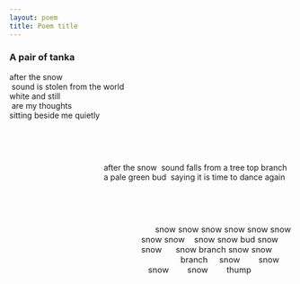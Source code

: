 ```yaml
---
layout: poem
title: Poem title
---
```


### A pair of tanka

after the snow  
&nbsp;sound is stolen from the world  
white and still  
&nbsp;are my thoughts  
sitting beside me quietly  

&nbsp;

&nbsp;




<span style ="display:inline-block;margin-left:12em;">
after the snow  
&nbsp;sound falls from a tree top branch  
a pale green bud  
&nbsp;saying it is time  
to dance again  
</span>

&nbsp;

&nbsp;


<span style ="display:inline-block;font-size: 11pt;margin-left:16em;">
&nbsp;&nbsp;&nbsp;&nbsp;&nbsp;&nbsp;snow snow snow  
snow snow snow snow snow  
&nbsp;&nbsp;&nbsp;snow snow bud snow snow  
&nbsp;&nbsp;&nbsp;&nbsp;&nbsp;snow branch snow snow  
&nbsp;&nbsp;&nbsp;&nbsp;&nbsp;&nbsp;&nbsp;&nbsp;&nbsp;&nbsp;&nbsp;&nbsp;&nbsp;&nbsp;&nbsp;&nbsp;&nbsp;branch  
&nbsp;&nbsp;&nbsp;&nbsp;snow  
&nbsp;&nbsp;&nbsp;&nbsp;&nbsp;&nbsp;&nbsp;snow  
&nbsp;&nbsp;&nbsp;snow  
&nbsp;  
&nbsp;&nbsp;&nbsp;&nbsp;&nbsp;snow  
&nbsp;&nbsp;&nbsp;&nbsp;&nbsp;&nbsp;&nbsp;thump  
</span>


